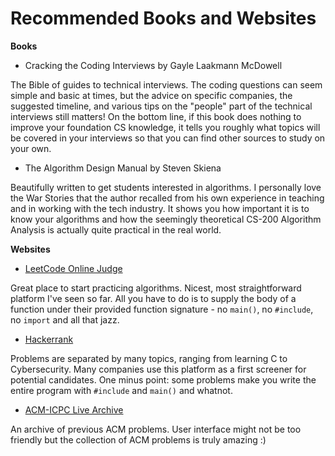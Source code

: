 # Recommended Books and Websites

**Books**

* Cracking the Coding Interviews by Gayle Laakmann McDowell

The Bible of guides to technical interviews. The coding questions can seem simple and basic at times, but the advice on specific companies, the suggested timeline, and various tips on the "people" part of the technical interviews still matters! On the bottom line, if this book does nothing to improve your foundation CS knowledge, it tells you roughly what topics will be covered in your interviews so that you can find other sources to study on your own.

* The Algorithm Design Manual by Steven Skiena

Beautifully written to get students interested in algorithms. I personally love the War Stories that the author recalled from his own experience in teaching and in working with the tech industry. It shows you how important it is to know your algorithms and how the seemingly theoretical CS-200 Algorithm Analysis is actually quite practical in the real world.


**Websites**

* [LeetCode Online Judge](https://leetcode.com)

Great place to start practicing algorithms. Nicest, most straightforward platform I've seen so far. All you have to do is to supply the body of a function under their provided function signature - no `main()`, no `#include`, no `import` and all that jazz.

* [Hackerrank](https://www.hackerrank.com)

Problems are separated by many topics, ranging from learning C to Cybersecurity. Many companies use this platform as a first screener for potential candidates. One minus point: some problems make you write the entire program with `#include` and `main()` and whatnot.

* [ACM-ICPC Live Archive](https://icpcarchive.ecs.baylor.edu)

An archive of previous ACM problems. User interface might not be too friendly but the collection of ACM problems is truly amazing :) 


